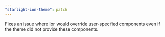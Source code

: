 ```yaml
---
"starlight-ion-theme": patch
---
```


Fixes an issue where Ion would override user-specified components even if the theme did not provide these components.
